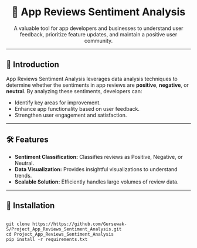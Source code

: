 <h1 align="center">📱 App Reviews Sentiment Analysis</h1>

<p align="center">
  A valuable tool for app developers and businesses to understand user feedback, prioritize feature updates, and maintain a positive user community.
</p>

---

<h2>🚀 Introduction</h2>

<p>
App Reviews Sentiment Analysis leverages data analysis techniques to determine whether the sentiments in app reviews are <b>positive</b>, <b>negative</b>, or <b>neutral</b>. By analyzing these sentiments, developers can:
<ul>
  <li>Identify key areas for improvement.</li>
  <li>Enhance app functionality based on user feedback.</li>
  <li>Strengthen user engagement and satisfaction.</li>
</ul>
</p>

---

<h2>🛠️ Features</h2>

<ul>
  <li><b>Sentiment Classification:</b> Classifies reviews as Positive, Negative, or Neutral.</li>
  <li><b>Data Visualization:</b> Provides insightful visualizations to understand trends.</li>
  <li><b>Scalable Solution:</b> Efficiently handles large volumes of review data.</li>
</ul>

---

<h2>📂 Installation</h2>

<pre>
<code>
git clone https://https://github.com/Gursewak-S/Project_App_Reviews_Sentiment_Analysis.git
cd Project_App_Reviews_Sentiment_Analysis
pip install -r requirements.txt
</code>
</pre>
